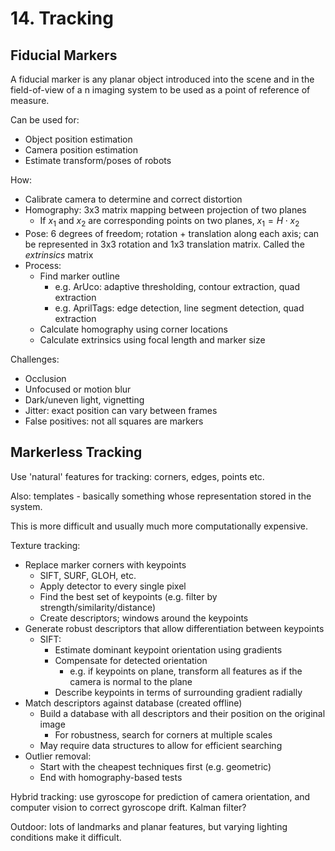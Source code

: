 # 14. Tracking

## Fiducial Markers

A fiducial marker is any planar object introduced into the scene and in the field-of-view of a n imaging system to be used as a point of reference of measure.

Can be used for:

- Object position estimation
- Camera position estimation
- Estimate transform/poses of robots

How:

- Calibrate camera to determine and correct distortion
- Homography: 3x3 matrix mapping between projection of two planes
  - If $x_1$ and $x_2$ are corresponding points on two planes, $x_1 = H \cdot x_2$
- Pose: 6 degrees of freedom; rotation + translation along each axis; can be represented in 3x3 rotation and 1x3 translation matrix. Called the *extrinsics* matrix
- Process:
  - Find marker outline
    - e.g. ArUco: adaptive thresholding, contour extraction, quad extraction
    - e.g. AprilTags: edge detection, line segment detection, quad extraction
  - Calculate homography using corner locations
  - Calculate extrinsics using focal length and marker size

Challenges:

- Occlusion
- Unfocused or motion blur
- Dark/uneven light, vignetting
- Jitter: exact position can vary between frames
- False positives: not all squares are markers

## Markerless Tracking

Use 'natural' features for tracking: corners, edges, points etc.

Also: templates - basically something whose representation stored in the system.

This is more difficult and usually much more computationally expensive.

Texture tracking:

- Replace marker corners with keypoints
  - SIFT, SURF, GLOH, etc.
  - Apply detector to every single pixel
  - Find the best set of keypoints (e.g. filter by strength/similarity/distance)
  - Create descriptors; windows around the keypoints
- Generate robust descriptors that allow differentiation between keypoints
  - SIFT:
    - Estimate dominant keypoint orientation using gradients
    - Compensate for detected orientation
      - e.g. if keypoints on plane, transform all features as if the camera is normal to the plane
    - Describe keypoints in terms of surrounding gradient radially
- Match descriptors against database (created offline)
  - Build a database with all descriptors and their position on the original image
    - For robustness, search for corners at multiple scales
  - May require data structures to allow for efficient searching
- Outlier removal:
  - Start with the cheapest techniques first (e.g. geometric)
  - End with homography-based tests

Hybrid tracking: use gyroscope for prediction of camera orientation, and computer vision to correct gyroscope drift. Kalman filter?

Outdoor: lots of landmarks and planar features, but varying lighting conditions make it difficult.
